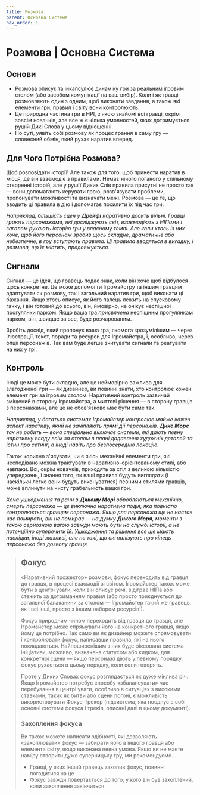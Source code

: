 ```yaml
---
title: Розмова
parent: Основна Система
nav_order: 1
---
```


# Розмова | Основна Система

## Основи
- Розмова описує та інкапсулює динаміку гри за реальним ігровим столом (або засобом комунікації на ваш вибір). Коли і як гравці розмовляють один з одним, щоб виконати завдання, а також які елементи гри, правил і світу вони контролюють.
- Це природна частина гри в НРІ, з якою знайомі всі гравці, окрім зовсім новачків, але все ж є кілька умовностей, яких дотримується рушій Дикі Слова у цьому відношенні.
- По суті, уявіть собі розмову як процес грання в саму гру — словесний обмін, який рухає наратив вперед.

## Для Чого Потрібна Розмова?
Щоб розповідати історії! Але також для того, щоб принести наратив в місця, де він взаємодіє з правилами. Немає нічого поганого у спільному створенні історій, але у рушії Диких Слів правила присутні не просто так — вони допомагають керувати грою, розв'язувати проблеми, пропонувати можливості та визначати межі. Розмова — це те, що вводить ці правила в дію і допомагає посилити їх під час гри.

*Наприклад, більшість сцен у **Дрейфі** наративно досить вільні. Гравці грають персонажами, які досліджують світ, взаємодіють з НІПами і загалом рухають історію гри у власному темпі. Але коли хтось із них хоче, щоб його персонаж зробив щось складне, драматичне або небезпечне, в гру вступають правила. Ці правила вводяться в вигадку, і розмова, що їх містить, продовжується.*

## Сигнали
Сигнал — це ідея, що гравець подає знак, коли він хоче щоб відбулося щось конкретне. Це може допомогти Ігромайстру та іншим гравцям адаптувати як розмову, так і загальний наратив гри, щоб виконати ці бажання. Якщо хтось описує, як його палець лежить на спусковому гачку, і він готовий до всього, він, ймовірно, не очікує неспішної прогулянки парком. Якщо ваша гра _присвячена_ неспішним прогулянкам парком, він, швидше за все, буде розчарованим.

Зробіть досвід, який пропонує ваша гра, якомога зрозумілішим — через ілюстрації, текст, поради та ресурси для Ігромайстра, і, особливо, через опції персонажів. Так вам буде легше зчитувати сигнали та реагувати на них у грі.

## Контроль
Іноді це може бути складно, але це неймовірно важливо для злагодженої гри — як дизайнер, ви повинні знати, хто контролює кожен елемент гри за  ігровим столом. Наративний контроль зазвичай зміщений в сторону Ігромайстра, а миттєві рішення — в сторону гравців з персонажами, але це не обов'язково має бути саме так.

*Наприклад, у багатьох системах Ігромайстер контролює майже кожен аспект наративу, який не зачіпляють прямі дії персонажів. **Дике Море** так не робить — вона спеціально включає системи, які дають певну наративну владу всім за столом в плані додавання художніх деталей та істин про сетинг, а іноді навіть про безпосередню локацію.*

Також корисно з'ясувати, чи є якісь механічні елементи гри, які несподівано можна трактувати в наративно-орієнтованому стилі, або навпаки. Всі, окрім новачків, приходять за стіл з великою кількістю упереджень, і знання того, як ваші правила будуть виглядати (і наскільки легко вони будуть виконуватися) певними стилями гравців, може вплинути на чисту грабельність вашої гри.

*Хоча ушкодження та рани в **Дикому Морі** обробляються механічно, смерть персонажа — це виключно наративна подія, яка повністю контролюється гравцем персонажа. Якщо для персонажа ще не настав час помирати, він не помирає — на думку **Дикого Моря**, моменти з такою серйозною вагою завжди мають бути на службі історії, а не потенційно суперечити їй. Ушкодження та рішення все ще мають наслідки, іноді жахливі, але не такі, що сигналізують про кінець персонажа без дозволу гравця.*


> ## Фокус
>
> «Наративний прожектор» розмови, фокус переходить від гравця до гравця, в процесі взаємодії зі світом. Ігромайстер також може бути в центрі уваги, коли він описує речі, відіграє НІПа або стежить за дотриманням правил (або просто приєднується до загальної балаканини за столом — Ігромайстер такий же гравець, як і всі інші, просто з іншим набором ресурсів!).
>
> Фокус природним чином переходить від гравця до гравця, але Ігромайстер може спрямувати його на конкретного гравця, якщо йому це потрібно. Так само ви як дизайнер можете спрямовувати і контролювати фокус, написавши правила, які на нього покладаються. Найпоширенішим з них буде фіксована система ініціативи, можливо, визначена статусом або кидком, для конкретної сцени — якщо персонажі діють у певному порядку, фокус рухається в цьому порядку, коли вони говорять.
>
> Проте у Диких Словах фокус розглядається як дуже мінлива річ. Якщо Ігромайстер потребує способу «збалансувати» час перебування в центрі уваги, особливо в ситуаціях з високими ставками, таких як битви або сцени погоні, є можливість використовувати Фокус-Трекер (підсистема, яка поєднує в собі основні системи фокуса і треків, описані далі в цьому документі).
>
> ### Захоплення фокуса
>
> Ви також можете написати здібності, які дозволяють «захоплювати» фокус — забирати його в іншого гравця або елемента світу, якщо виконана певна умова. Якщо ви не маєте наміру створити дуже суперницьку гру, ми рекомендуємо...
> - Гравці, у яких інший гравець захопив фокус, повинні погодитися на це
> - Фокус завжди повертається до того, у кого він був захоплений, коли захоплення закінчиться





